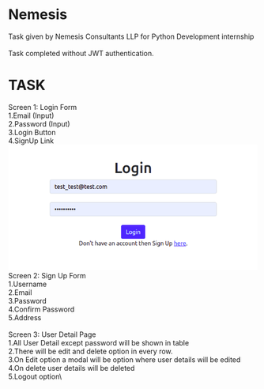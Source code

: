 # Nemesis
Task given by Nemesis Consultants LLP for Python Development internship\
\
Task completed without JWT authentication.

# TASK

 Screen 1: Login Form\
1.Email (Input)\
2.Password (Input)\
3.Login Button\
4.SignUp Link\
![Login Page](ss1.png)
\
Screen 2: Sign Up Form\
1.Username\
2.Email\
3.Password\
4.Confirm Password\
5.Address\
\
Screen 3: User Detail Page\
1.All User Detail except password will be shown in table\
2.There will be edit and delete option in every row.\
3.On Edit option a modal will be option where user details will be edited\
4.On delete user details will be deleted\
5.Logout option\
